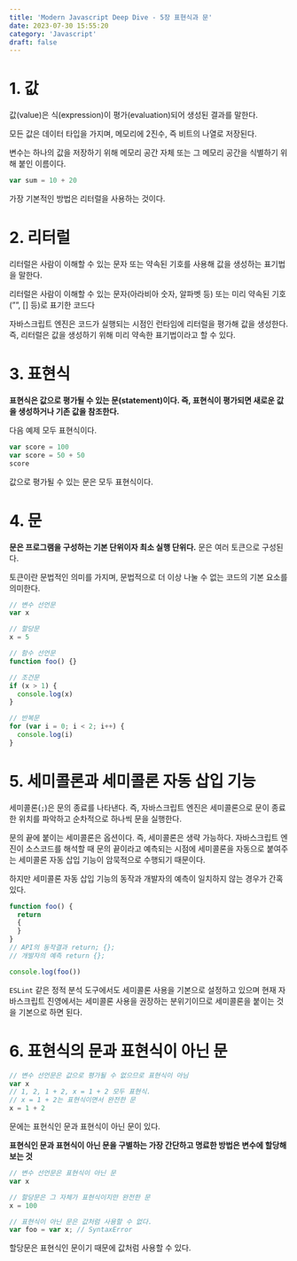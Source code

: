 ```yaml
---
title: 'Modern Javascript Deep Dive - 5장 표현식과 문'
date: 2023-07-30 15:55:20
category: 'Javascript'
draft: false
---
```


# 1. 값

값(value)은 식(expression)이 평가(evaluation)되어 생성된 결과를 말한다.

모든 값은 데이터 타입을 가지며, 메모리에 2진수, 즉 비트의 나열로 저장된다.

변수는 하나의 값을 저장하기 위해 메모리 공간 자체 또는 그 메모리 공간을 식별하기 위해 붙인 이름이다.

```jsx
var sum = 10 + 20
```

가장 기본적인 방법은 리터럴을 사용하는 것이다.

# 2. 리터럴

리터럴은 사람이 이해할 수 있는 문자 또는 약속된 기호를 사용해 값을 생성하는 표기법을 말한다.

리터럴은 사람이 이해할 수 있는 문자(아라비아 숫자, 알파벳 등) 또는 미리 약속된 기호(””, [] 등)로 표기한 코드다

자바스크립트 엔진은 코드가 실행되는 시점인 런타임에 리터럴을 평가해 값을 생성한다. 즉, 리터럴은 값을 생성하기 위해 미리 약속한 표기법이라고 할 수 있다.

# 3. 표현식

**표현식은 값으로 평가될 수 있는 문(statement)이다. 즉, 표현식이 평가되면 새로운 값을 생성하거나 기존 값을 참조한다.**

다음 예제 모두 표현식이다.

```jsx
var score = 100
var score = 50 + 50
score
```

값으로 평가될 수 있는 문은 모두 표현식이다.

# 4. 문

**문은 프로그램을 구성하는 기본 단위이자 최소 실행 단위다.** 문은 여러 토큰으로 구성된다.

토큰이란 문법적인 의미를 가지며, 문법적으로 더 이상 나눌 수 없는 코드의 기본 요소를 의미한다.

```jsx
// 변수 선언문
var x

// 할당문
x = 5

// 함수 선언문
function foo() {}

// 조건문
if (x > 1) {
  console.log(x)
}

// 반복문
for (var i = 0; i < 2; i++) {
  console.log(i)
}
```

# 5. 세미콜론과 세미콜론 자동 삽입 기능

세미콜론(`;`)은 문의 종료를 나타낸다. 즉, 자바스크립트 엔진은 세미콜론으로 문이 종료한 위치를 파악하고 순차적으로 하나씩 문을 실행한다.

문의 끝에 붙이는 세미콜론은 옵션이다. 즉, 세미콜론은 생략 가능하다. 자바스크립트 엔진이 소스코드를 해석할 때 문의 끝이라고 예측되는 시점에 세미콜론을 자동으로 붙여주는 세미콜론 자동 삽입 기능이 암묵적으로 수행되기 때문이다.

하지만 세미콜론 자동 삽입 기능의 동작과 개발자의 예측이 일치하지 않는 경우가 간혹 있다.

```jsx
function foo() {
  return
  {
  }
}
// API의 동작결과 return; {};
// 개발자의 예측 return {};

console.log(foo())
```

`ESLint` 같은 정적 분석 도구에서도 세미콜론 사용을 기본으로 설정하고 있으며 현재 자바스크립트 진영에서는 세미콜론 사용을 권장하는 분위기이므로 세미콜론을 붙이는 것을 기본으로 하면 된다.

# 6. 표현식의 문과 표현식이 아닌 문

```jsx
// 변수 선언문은 값으로 평가될 수 없으므로 표현식이 아님
var x
// 1, 2, 1 + 2, x = 1 + 2 모두 표현식.
// x = 1 + 2는 표현식이면서 완전한 문
x = 1 + 2
```

문에는 표현식인 문과 표현식이 아닌 문이 있다.

**표현식인 문과 표현식이 아닌 문을 구별하는 가장 간단하고 명료한 방법은 변수에 할당해 보는 것**

```jsx
// 변수 선언문은 표현식이 아닌 문
var x

// 할당문은 그 자체가 표현식이지만 완전한 문
x = 100
```

```jsx
// 표현식이 아닌 문은 값처럼 사용할 수 없다.
var foo = var x; // SyntaxError
```

할당문은 표현식인 문이기 때문에 값처럼 사용할 수 있다.
